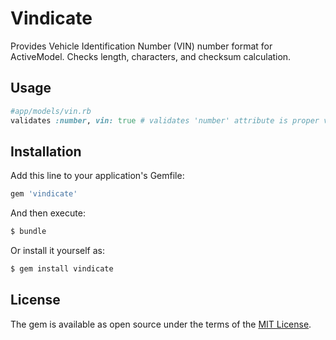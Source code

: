 # Vindicate

Provides Vehicle Identification Number (VIN) number format for ActiveModel. Checks length, characters, and checksum calculation.

## Usage
```ruby
#app/models/vin.rb
validates :number, vin: true # validates 'number' attribute is proper vin format
```

## Installation
Add this line to your application's Gemfile:

```ruby
gem 'vindicate'
```

And then execute:
```bash
$ bundle
```

Or install it yourself as:
```bash
$ gem install vindicate
```

## License
The gem is available as open source under the terms of the [MIT License](https://opensource.org/licenses/MIT).
